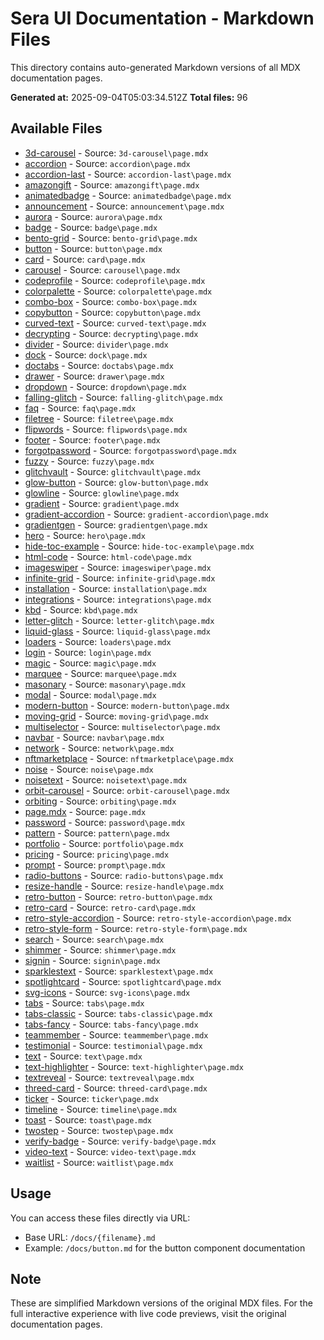 # Sera UI Documentation - Markdown Files

This directory contains auto-generated Markdown versions of all MDX documentation pages.

**Generated at:** 2025-09-04T05:03:34.512Z
**Total files:** 96

## Available Files

- [3d-carousel](/docs/3d-carousel.md) - Source: `3d-carousel\page.mdx`
- [accordion](/docs/accordion.md) - Source: `accordion\page.mdx`
- [accordion-last](/docs/accordion-last.md) - Source: `accordion-last\page.mdx`
- [amazongift](/docs/amazongift.md) - Source: `amazongift\page.mdx`
- [animatedbadge](/docs/animatedbadge.md) - Source: `animatedbadge\page.mdx`
- [announcement](/docs/announcement.md) - Source: `announcement\page.mdx`
- [aurora](/docs/aurora.md) - Source: `aurora\page.mdx`
- [badge](/docs/badge.md) - Source: `badge\page.mdx`
- [bento-grid](/docs/bento-grid.md) - Source: `bento-grid\page.mdx`
- [button](/docs/button.md) - Source: `button\page.mdx`
- [card](/docs/card.md) - Source: `card\page.mdx`
- [carousel](/docs/carousel.md) - Source: `carousel\page.mdx`
- [codeprofile](/docs/codeprofile.md) - Source: `codeprofile\page.mdx`
- [colorpalette](/docs/colorpalette.md) - Source: `colorpalette\page.mdx`
- [combo-box](/docs/combo-box.md) - Source: `combo-box\page.mdx`
- [copybutton](/docs/copybutton.md) - Source: `copybutton\page.mdx`
- [curved-text](/docs/curved-text.md) - Source: `curved-text\page.mdx`
- [decrypting](/docs/decrypting.md) - Source: `decrypting\page.mdx`
- [divider](/docs/divider.md) - Source: `divider\page.mdx`
- [dock](/docs/dock.md) - Source: `dock\page.mdx`
- [doctabs](/docs/doctabs.md) - Source: `doctabs\page.mdx`
- [drawer](/docs/drawer.md) - Source: `drawer\page.mdx`
- [dropdown](/docs/dropdown.md) - Source: `dropdown\page.mdx`
- [falling-glitch](/docs/falling-glitch.md) - Source: `falling-glitch\page.mdx`
- [faq](/docs/faq.md) - Source: `faq\page.mdx`
- [filetree](/docs/filetree.md) - Source: `filetree\page.mdx`
- [flipwords](/docs/flipwords.md) - Source: `flipwords\page.mdx`
- [footer](/docs/footer.md) - Source: `footer\page.mdx`
- [forgotpassword](/docs/forgotpassword.md) - Source: `forgotpassword\page.mdx`
- [fuzzy](/docs/fuzzy.md) - Source: `fuzzy\page.mdx`
- [glitchvault](/docs/glitchvault.md) - Source: `glitchvault\page.mdx`
- [glow-button](/docs/glow-button.md) - Source: `glow-button\page.mdx`
- [glowline](/docs/glowline.md) - Source: `glowline\page.mdx`
- [gradient](/docs/gradient.md) - Source: `gradient\page.mdx`
- [gradient-accordion](/docs/gradient-accordion.md) - Source: `gradient-accordion\page.mdx`
- [gradientgen](/docs/gradientgen.md) - Source: `gradientgen\page.mdx`
- [hero](/docs/hero.md) - Source: `hero\page.mdx`
- [hide-toc-example](/docs/hide-toc-example.md) - Source: `hide-toc-example\page.mdx`
- [html-code](/docs/html-code.md) - Source: `html-code\page.mdx`
- [imageswiper](/docs/imageswiper.md) - Source: `imageswiper\page.mdx`
- [infinite-grid](/docs/infinite-grid.md) - Source: `infinite-grid\page.mdx`
- [installation](/docs/installation.md) - Source: `installation\page.mdx`
- [integrations](/docs/integrations.md) - Source: `integrations\page.mdx`
- [kbd](/docs/kbd.md) - Source: `kbd\page.mdx`
- [letter-glitch](/docs/letter-glitch.md) - Source: `letter-glitch\page.mdx`
- [liquid-glass](/docs/liquid-glass.md) - Source: `liquid-glass\page.mdx`
- [loaders](/docs/loaders.md) - Source: `loaders\page.mdx`
- [login](/docs/login.md) - Source: `login\page.mdx`
- [magic](/docs/magic.md) - Source: `magic\page.mdx`
- [marquee](/docs/marquee.md) - Source: `marquee\page.mdx`
- [masonary](/docs/masonary.md) - Source: `masonary\page.mdx`
- [modal](/docs/modal.md) - Source: `modal\page.mdx`
- [modern-button](/docs/modern-button.md) - Source: `modern-button\page.mdx`
- [moving-grid](/docs/moving-grid.md) - Source: `moving-grid\page.mdx`
- [multiselector](/docs/multiselector.md) - Source: `multiselector\page.mdx`
- [navbar](/docs/navbar.md) - Source: `navbar\page.mdx`
- [network](/docs/network.md) - Source: `network\page.mdx`
- [nftmarketplace](/docs/nftmarketplace.md) - Source: `nftmarketplace\page.mdx`
- [noise](/docs/noise.md) - Source: `noise\page.mdx`
- [noisetext](/docs/noisetext.md) - Source: `noisetext\page.mdx`
- [orbit-carousel](/docs/orbit-carousel.md) - Source: `orbit-carousel\page.mdx`
- [orbiting](/docs/orbiting.md) - Source: `orbiting\page.mdx`
- [page.mdx](/docs/page.mdx.md) - Source: `page.mdx`
- [password](/docs/password.md) - Source: `password\page.mdx`
- [pattern](/docs/pattern.md) - Source: `pattern\page.mdx`
- [portfolio](/docs/portfolio.md) - Source: `portfolio\page.mdx`
- [pricing](/docs/pricing.md) - Source: `pricing\page.mdx`
- [prompt](/docs/prompt.md) - Source: `prompt\page.mdx`
- [radio-buttons](/docs/radio-buttons.md) - Source: `radio-buttons\page.mdx`
- [resize-handle](/docs/resize-handle.md) - Source: `resize-handle\page.mdx`
- [retro-button](/docs/retro-button.md) - Source: `retro-button\page.mdx`
- [retro-card](/docs/retro-card.md) - Source: `retro-card\page.mdx`
- [retro-style-accordion](/docs/retro-style-accordion.md) - Source: `retro-style-accordion\page.mdx`
- [retro-style-form](/docs/retro-style-form.md) - Source: `retro-style-form\page.mdx`
- [search](/docs/search.md) - Source: `search\page.mdx`
- [shimmer](/docs/shimmer.md) - Source: `shimmer\page.mdx`
- [signin](/docs/signin.md) - Source: `signin\page.mdx`
- [sparklestext](/docs/sparklestext.md) - Source: `sparklestext\page.mdx`
- [spotlightcard](/docs/spotlightcard.md) - Source: `spotlightcard\page.mdx`
- [svg-icons](/docs/svg-icons.md) - Source: `svg-icons\page.mdx`
- [tabs](/docs/tabs.md) - Source: `tabs\page.mdx`
- [tabs-classic](/docs/tabs-classic.md) - Source: `tabs-classic\page.mdx`
- [tabs-fancy](/docs/tabs-fancy.md) - Source: `tabs-fancy\page.mdx`
- [teammember](/docs/teammember.md) - Source: `teammember\page.mdx`
- [testimonial](/docs/testimonial.md) - Source: `testimonial\page.mdx`
- [text](/docs/text.md) - Source: `text\page.mdx`
- [text-highlighter](/docs/text-highlighter.md) - Source: `text-highlighter\page.mdx`
- [textreveal](/docs/textreveal.md) - Source: `textreveal\page.mdx`
- [threed-card](/docs/threed-card.md) - Source: `threed-card\page.mdx`
- [ticker](/docs/ticker.md) - Source: `ticker\page.mdx`
- [timeline](/docs/timeline.md) - Source: `timeline\page.mdx`
- [toast](/docs/toast.md) - Source: `toast\page.mdx`
- [twostep](/docs/twostep.md) - Source: `twostep\page.mdx`
- [verify-badge](/docs/verify-badge.md) - Source: `verify-badge\page.mdx`
- [video-text](/docs/video-text.md) - Source: `video-text\page.mdx`
- [waitlist](/docs/waitlist.md) - Source: `waitlist\page.mdx`

## Usage

You can access these files directly via URL:
- Base URL: `/docs/{filename}.md`
- Example: `/docs/button.md` for the button component documentation

## Note

These are simplified Markdown versions of the original MDX files. For the full interactive experience with live code previews, visit the original documentation pages.
